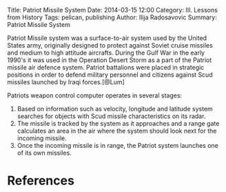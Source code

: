 Title: Patriot Missile System
Date: 2014-03-15 12:00
Category: III. Lessons from History
Tags: pelican, publishing
Author: Ilija Radosavovic
Summary: Patriot Missile System


Patriot Missile system was a surface-to-air system used by the United States army,
originally designed to protect against Soviet cruise missiles and medium to high attitude
aircrafts. During the Gulf War in the early 1990's it was used in the Operation Desert Storm
as a part of the Patriot missile air defence system. Patriot battalions were placed in
strategic positions in order to defend military personnel and citizens against Scud missiles
launched by Iraqi forces.[@Lum]



Patriots weapon control computer operates in several stages:
1. Based on information such as velocity, longitude and latitude system searches for objects with Scud missile characteristics on its radar.
2. The missile is tracked by the system as it approaches and a range gate calculates an area in the air where the system should look next for the incoming missile.
3. Once the incoming missile is in range, the Patriot system launches one of its own missiles.


<!--![PratriotSystem](../images/Patriot_missile_launch_b.jpg){: style="float:right"}-->




References
========================================
[@Morgan "Tom Morgan and Jason Roberts, 2010, An analysis of the patriot missile system"]: http://seeri.etsu.edu/SECodeCases/ethicsC/patriotmissile.htm#_ftn3
[@Lum "Andrew Lum, Patriot missile software problem"]: http://sydney.edu.au/engineering/it/~alum/patriot_bug.html
[@Wiki "Wikipedia, MIM-104 Patriot"]: http://en.wikipedia.org/wiki/MIM-104_Patriot

